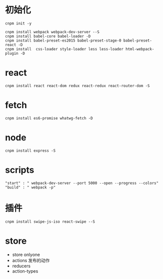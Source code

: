 # 初始化
```$xslt
cnpm init -y
```
```
cnpm install webpack webpack-dev-server --S
cnpm install babel-core babel-loader -D
cnpm install babel-preset-es2015 babel-preset-stage-0 babel-preset-react -D
cnpm install  css-loader style-loader less less-loader html-webpack-plugin -D
```
# react
```
cnpm install react react-dom redux react-redux react-router-dom -S
```
# fetch
```$xslt
cnpm install es6-promise whatwg-fetch -D

```
# node
```
cnpm install express -S
```

# scripts
```
"start" : " webpack-dev-server --port 5000 --open --progress --colors"
"build" : " webpack -p"
```
# 插件
```
cnpm install swipe-js-iso react-swipe --S
```
# store 

- store onlyone
- actions 发布的动作
- reducers 
- action-types